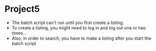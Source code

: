 # Project5

* The batch script can't run until you first create a listing.
* To create a listing, you might need to log in and log out one or two times...
* Also, in order to search, you have to make a listing after you start the batch script
